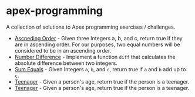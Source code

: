 # apex-programming
A collection of solutions to Apex programming exercises / challenges.

- [Ascneding Order](https://github.com/kharizzakaye/apex-programming/blob/main/ascending-order.cls) - Given three Integers a, b, and c, return true if they are in ascending order. For our purposes, two equal numbers will be considered to be in an ascending order.
- [Number Difference](https://github.com/kharizzakaye/apex-programming/blob/main/number-difference.cls) - Implement a function <code>diff</code> that calculates the absolute difference between two integers.
- [Sum Equals](https://github.com/kharizzakaye/apex-programming/blob/main/sum-equals.cls) - Given Integers <code>a</code>, <code>b</code>, and <code>c</code>, return true if <code>a</code> and <code>b</code> add up to <code>c</code>.
- [Teenager](https://github.com/kharizzakaye/apex-programming/blob/main/check-if-teenager.cls) - Given a person's age, return true if the person is a teenager.
- [Teenager](https://github.com/kharizzakaye/apex-programming/blob/main/check-if-teenager.cls) - Given a person's age, return true if the person is a teenager.
